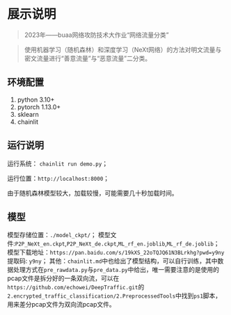 # 展示说明
> 2023年——buaa网络攻防技术大作业“网络流量分类”

> 使用机器学习（随机森林）和深度学习（NeXt网络）的方法对明文流量与密文流量进行“善意流量”与“恶意流量”二分类。

## 环境配置

1. python 3.10+
2. pytorch 1.13.0+
3. sklearn
4. chainlit

## 运行说明

运行系统： `chainlit run demo.py`；

运行位置：`http://localhost:8000`；

由于随机森林模型较大，加载较慢，可能需要几十秒加载时间。

## 模型
模型存储位置：`./model_ckpt/`；
模型文件:`P2P_NeXt_en.ckpt`,`P2P_NeXt_de.ckpt`,`ML_rf_en.joblib`,`ML_rf_de.joblib`；
模型下载地址：`https://pan.baidu.com/s/19kXS_22oTQJQ61N3BLrkhg?pwd=y9ny` 提取码: `y9ny`；
其他：`chainlit.md`中也给出了模型结构，可以自行训练，其中数据处理方式在`pre_rawdata.py`与`pre_data.py`中给出，唯一需要注意的是使用的pcap文件是拆分好的一条双向流，可以在`https://github.com/echowei/DeepTraffic.git`的` 2.encrypted_traffic_classification/2.PreprocessedTools`中找到`ps1`脚本，用来差分pcap文件为双向流pcap文件。